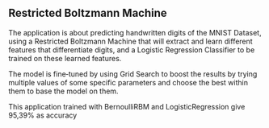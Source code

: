 
## Restricted Boltzmann Machine

The application is about predicting handwritten digits of the MNIST Dataset, using a Restricted Boltzmann Machine that will extract and learn different features that differentiate digits, and a Logistic Regression Classifier to be trained on these learned features.

The model is fine‑tuned by using Grid Search to boost the results by trying multiple values of some specific parameters and choose the best within them to base the model on them.

This application trained with BernoulliRBM and LogisticRegression give 95,39% as accuracy
